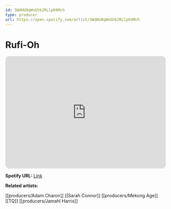 ```yaml
---
id: 5WdHU8qWnGhk2RLlpO4Mch
type: producer
url: https://open.spotify.com/artist/5WdHU8qWnGhk2RLlpO4Mch
---
```

# Rufi-Oh

<iframe style="border-radius:12px" src="https://open.spotify.com/embed/artist/5WdHU8qWnGhk2RLlpO4Mch" width="100%" height="352" frameBorder="0" allowfullscreen="" allow="autoplay; clipboard-write; encrypted-media; fullscreen; picture-in-picture" loading="lazy"></iframe>

**Spotify URL:** [Link](https://open.spotify.com/artist/5WdHU8qWnGhk2RLlpO4Mch)

**Related artists:**

[[producers/Adam Charon]]
[[Sarah Connor]]
[[producers/Mekong Age]]
[[TQ]]
[[producers/Jamahl Harris]]
